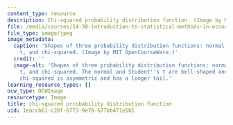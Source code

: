 ```yaml
---
content_type: resource
description: Chi-squared probability distribution function. (Image by MIT OpenCourseWare.)
file: /media/courses/14-30-introduction-to-statistical-methods-in-economics-spring-2009/1eaccb61c28f67739e78677bb471e5b1_14-30s09-th.jpg
file_type: image/jpeg
image_metadata:
  caption: 'Shapes of three probability distribution functions: normal, Student''s
    t, and chi-squared. (Image by MIT OpenCourseWare.)'
  credit: ''
  image-alt: 'Shapes of three probability distribution functions: normal, Student''s
    t, and chi-squared. The normal and Student''s t are bell-shaped and symmetric;
    chi-squared is asymmetric and has a longer tail.'
learning_resource_types: []
ocw_type: OCWImage
resourcetype: Image
title: chi-squared prrobability distribution function
uid: 1eaccb61-c28f-6773-9e78-677bb471e5b1
---
```

